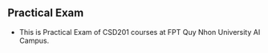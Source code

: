 ## Practical Exam
- This is Practical Exam of CSD201 courses at FPT Quy Nhon University AI Campus.




